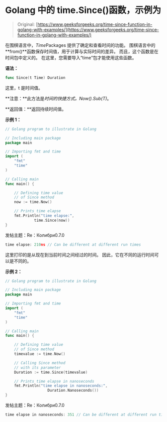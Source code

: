 # Golang 中的 time.Since()函数，示例为

> Original: [https://www.geeksforgeeks.org/time-since-function-in-golang-with-examples/](https://www.geeksforgeeks.org/time-since-function-in-golang-with-examples/)

在围棋语言中，*Time*Packages 提供了确定和查看时间的功能。 围棋语言中的**from()**函数保存时间值，用于计算与实际时间的差异。 而且，这个函数是在时间包中定义的。 在这里，您需要导入“time”包才能使用这些函数。

**语法：**

```go
func Since(t Time) Duration

```

这里，t 是时间值。

**注意：**此方法是*时间的快捷方式。Now().Sub(T)*。

**返回值：**返回持续时间值。

**示例 1：**

```go
// Golang program to illustrate in Golang

// Including main package
package main

// Importing fmt and time
import (
    "fmt"
    "time"
)

// Calling main
func main() {

    // Defining time value
    // of Since method
    now := time.Now()

    // Prints time elapse
    fmt.Println("time elapse:",
             time.Since(now))
}
```

发帖主题：Re：Колибри0.7.0

```go
time elapse: 210ns // Can be different at different run times

```

这里打印的是从现在到当前时间之间经过的时间。 因此，它在不同的运行时间可以是不同的。

**示例 2：**

```go
// Golang program to illustrate in Golang

// Including main package
package main

// Importing fmt and time
import (
    "fmt"
    "time"
)

// Calling main
func main() {

    // Defining time value 
    // of Since method
    timevalue := time.Now()

    // Calling Since method
    // with its parameter
    Duration := time.Since(timevalue)

    // Prints time elapse in nanoseconds
    fmt.Println("time elapse in nanoseconds:",
                   Duration.Nanoseconds())
}
```

发帖主题：Re：Колибри0.7.0

```go
time elapse in nanoseconds: 351 // Can be different at different run times

```